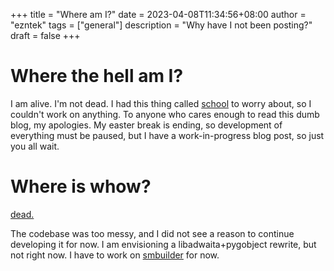 +++
title = "Where am I?"
date = 2023-04-08T11:34:56+08:00
author = "ezntek"
tags = ["general"]
description = "Why have I not been posting?"
draft = false
+++

# Where the hell am I?

I am alive. I'm not dead. I had this thing called [school](https://ofs.edu.sg) to worry about, so I couldn't work on anything. To anyone who cares enough to read this dumb blog, my apologies. My easter break is ending, so development of everything must be paused, but I have a work-in-progress blog post, so just you all wait.

# Where is whow?

[dead.](https://github.com/ezntek/whow)

The codebase was too messy, and I did not see a reason to continue developing it for now. I am envisioning a libadwaita+pygobject rewrite, but not right now. I have to work on [smbuilder](https://github.com/ezntek/smbuilder) for now.

<script src="https://utteranc.es/client.js"
        repo="ezntek.github.io"
        issue-term="pathname"
        label="utterances"
        theme="preferred-color-scheme"
        crossorigin="anonymous"
        async>
</script>